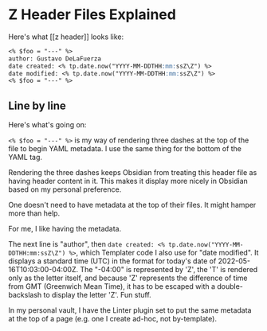 # Z Header Files Explained

Here's what [[z header]] looks like:

```markdown
<% $foo = "---" %>
author: Gustavo DeLaFuerza
date created: <% tp.date.now("YYYY-MM-DDTHH:mm:ssZ\Z") %>
date modified: <% tp.date.now("YYYY-MM-DDTHH:mm:ssZ\Z") %>
<% $foo = "---" %>
```

## Line by line

Here's what's going on:

`<% $foo = "---" %>` is my way of rendering three dashes at the top of the file to begin YAML metadata.  I use the same thing for the bottom of the YAML tag. 

Rendering the three dashes keeps Obsidian from treating this header file as having header content in it. This makes it display more nicely in Obsidian based on my personal preference.

One doesn't need to have metadata at the top of their files. It might hamper more than help. 

For me, I like having the metadata.

The next line is "author", then `date created: <% tp.date.now("YYYY-MM-DDTHH:mm:ssZ\Z") %>`, which Templater code I also use for "date modified". It displays a standard time (UTC) in the format for today's date of 2022-05-16T10:03:00-04:00Z. The "-04:00" is represented by 'Z', the 'T' is rendered only as the letter itself, and because 'Z' represents the difference of time from GMT (Greenwich Mean Time), it has to be escaped with a double-backslash to display the letter 'Z'. Fun stuff. 

In my personal vault, I have the Linter plugin set to put the same metadata at the top of a page (e.g. one I create ad-hoc, not by-template).
